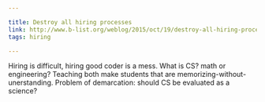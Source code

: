 ```yaml
---

title: Destroy all hiring processes
link: http://www.b-list.org/weblog/2015/oct/19/destroy-all-hiring-processes/
tags: hiring

---
```


Hiring is difficult, hiring good coder is a mess.
What is CS? math or engineering? Teaching both make students that are memorizing-without-unerstanding.
Problem of demarcation: should CS be evaluated as a science?
